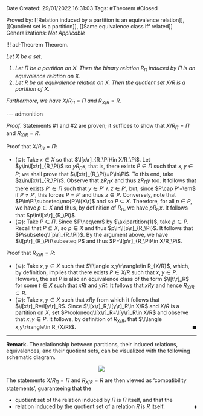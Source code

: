 <br />
<br />

Date Created: 29/01/2022 16:31:03
Tags: #Theorem #Closed 

Proved by: [[Relation induced by a partition is an equivalence relation]], [[Quotient set is a partition]], [[Same equivalence class iff related]]
Generalizations: _Not Applicable_

!!! ad-Theorem Theorem.

_Let $X$ be a set._
1. _Let $\Pi$ be a partition on $X$. Then the binary relation_ $R_\Pi$ _induced by $\Pi$ is an equivalence relation on $X$._
2. _Let $R$ be an equivalence relation on $X$. Then the quotient set $X/R$ is a partition of $X$._

_Furthermore, we have_ $X/R_\Pi=\Pi$ _and_ $R_{X/R}=R$_._

--- admonition

_Proof_. Statements $\#1$ and $\#2$ are proven; it suffices to show that $X/R_\Pi=\Pi$ and $R_{X/R}=R$.

Proof that $X/R_\Pi=\Pi$:
* ($\subseteq$): Take $x\in X$ so that $\l[x\r]_{R_\Pi}\in X/R_\Pi$. Let $y\in\l[x\r]_{R_\Pi}$ so $yR_\Pi x$, that is, there exists $P\in\Pi$ such that $x,y\in P$; we shall prove that $\l[x\r]_{R_\Pi}=P\in\Pi$. To this end, take $z\in\l[x\r]_{R_\Pi}$. Observe that $zR_\Pi x$ and thus $zR_\Pi y$ too. It follows that there exists $P'\in\Pi$ such that $y\in P'\land z\in P'$, but, since $P\cap P'=\em$ if $P\neq P'$, this forces $P=P'$ and thus $z\in P$. Conversely, note that $P\in\Pi\subseteq\mc{P}\l(X\r)$ and so $P\subseteq X$. Therefore, for all $p\in P$, we have $p\in X$ and thus, by definition of $R_\Pi$, we have $pR_\Pi x$. It follows that $p\in\l[x\r]_{R_\Pi}$.
* ($\supseteq$): Take $P\in\Pi$. Since $P\neq\em$ by $\axipartition{1}$, take $p\in P$. Recall that $P\subseteq X$, so $p\in X$ and thus $p\in\l[p\r]_{R_\Pi}$. It follows that $P\subseteq\l[p\r]_{R_\Pi}$. By the argument above, we have $\l[p\r]_{R_\Pi}\subseteq P$ and thus $P=\l[p\r]_{R_\Pi}\in X/R_\Pi$.

Proof that $R_{X/R}=R$:
* ($\subseteq$): Take $x,y\in X$ such that $\l\langle x,y\r\rangle\in R_{X/R}$, which, by definition, implies that there exists $P\in X/R$ such that $x,y\in P$. However, the set $P$ is also an equivalence class of the form $\l[t\r]_R$ for some $t\in X$ such that $xRt$ and $yRt$. It follows that $xRy$ and hence $R_{X/R}\subseteq R$.
* ($\supseteq$): Take $x,y\in X$ such that $xRy$ from which it follows that $\l[x\r]_R=\l[y\r]_R$. Since $\l[x\r]_R,\l[y\r]_R\in X/R$ and $X/R$ is a partition on $X$, set $P\coloneqq\l[x\r]_R=\l[y\r]_R\in X/R$ and observe that $x,y\in P$. It follows, by definition of $R_{X/R}$, that $\l\langle x,y\r\rangle\in R_{X/R}$.<span style="float:right;">$\blacksquare$</span>

---

**Remark.** The relationship between partitions, their induced relations, equivalences, and their quotient sets, can be visualized with the following schematic diagram.

<center><img src="https://i.upmath.me/svg/%0A%5Cusetikzlibrary%7Bmatrix%7D%0A%5Cusetikzlibrary%7Bpositioning%7D%0A%5Cusetikzlibrary%7Bpatterns%7D%0A%5Cusetikzlibrary%7Bdecorations.markings%7D%0A%5Cusetikzlibrary%7Barrows%7D%0A%5Cusetikzlibrary%7Barrows.meta%7D%0A%5Cusetikzlibrary%7Bbackgrounds%7D%0A%5Cusetikzlibrary%7Bmath%7D%0A%5Cdefinecolor%7BtextColor%7D%7Brgb%7D%7B0.973%2C%200.973%2C%201%7D%0A%5Cdefinecolor%7BbgColor%7D%7BRGB%7D%7B29%2C%2032%2C%2038%7D%0A%5Cbegin%7Btikzpicture%7D%5Bcolor%3DtextColor%5D%0A%5Cpgfmathsetmacro%7B%5Cscale%7D%7B5%7D%0A%5Cnode%20(Pt)%20at%20(0%2C0)%20%7B%5Cfootnotesize%7BPartition%20%24%5CPi%24%7D%7D%3B%0A%5Cnode%20(Ir)%20at%20(%5Cscale%2C2)%20%7B%5Cfootnotesize%7BInduced%20relation%20%24R_%5CPi%24%7D%7D%3B%0A%5Cnode%20(Er)%20at%20(2*%5Cscale%2C0)%20%7B%5Cfootnotesize%7BEquivalence%20relation%20%24R%24%7D%7D%3B%0A%5Cnode%20(Qs)%20at%20(%5Cscale%2C-2)%20%7B%5Cfootnotesize%7BQuotient%20set%20%24X%2FR%24%7D%7D%3B%0A%5Cpath%5B-%3E%5D%0A(Pt)%20edge%20node%5Bsloped%2C%20anchor%3Dcenter%2C%20above%5D%20%7B%5Cfootnotesize%7Binduces%20an%7D%7D%20(Ir)%0A(Ir)%20edge%20node%5Bsloped%2C%20anchor%3Dcenter%2C%20above%5D%20%7B%5Cfootnotesize%7Bis%20an%7D%7D%20(Er)%0A(Er)%20edge%20node%5Bsloped%2C%20anchor%3Dcenter%2C%20below%5D%20%7B%5Cfootnotesize%7Binduces%20a%7D%7D%20(Qs)%0A(Qs)%20edge%20node%5Bsloped%2C%20anchor%3Dcenter%2C%20below%5D%20%7B%5Cfootnotesize%7Bis%20a%7D%7D%20(Pt)%3B%0A%5Cdraw%5B-%3E%5D%20(Ir)%20to%20%5Bout%3D-90%2C%20in%3D0%2C%20looseness%3D1.1%5D%20(Pt)%3B%0A%5Cdraw%5B-%3E%5D%20(Qs)%20to%20%5Bout%3D90%2C%20in%3D0%2C%20looseness%3D1.1%5D%20(Pt)%3B%0A%5Cdraw%5B-%3E%5D%20(Ir)%20to%20%5Bout%3D-90%2C%20in%3D180%2C%20looseness%3D1.2%5D%20(Er)%3B%0A%5Cdraw%5B-%3E%5D%20(Qs)%20to%20%5Bout%3D90%2C%20in%3D180%2C%20looseness%3D1.2%5D%20(Er)%3B%0A%5Cnode%5Bfill%3DbgColor%5D%20at%20(%5Cscale%2F2%2C0)%20%7B%5Cfootnotesize%7B%24X%2FR_%5CPi%24%7D%7D%3B%0A%5Cnode%5Bfill%3DbgColor%5D%20at%20(3*%5Cscale%2F2%2C0)%20%7B%5Cfootnotesize%7B%24R_%7BX%2FR%7D%24%7D%7D%3B%0A%5Cend%7Btikzpicture%7D%0A"/></center>

The statements $X/R_\Pi=\Pi$ and $R_{X/R}=R$ are then viewed as $\textrm{`}$compatibility statements$\textrm{'}$, guaranteeing that the
* quotient set of the relation induced by $\Pi$ is $\Pi$ itself, and that the
* relation induced by the quotient set of a relation $R$ is $R$ itself.<span style="float:right;">$\blacklozenge$</span>
